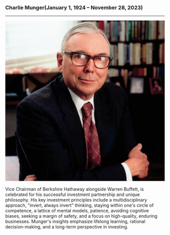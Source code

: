 ### Charlie Munger(January 1, 1924 – November 28, 2023)

<hr>

![charlie munger](https://github.com/Elliot518/mcp-oss-repo/blob/main/famous_people/charlie_munger.png?raw=true)

Vice Chairman of Berkshire Hathaway alongside Warren Buffett, is celebrated for his successful investment partnership and unique philosophy. 
His key investment principles include a multidisciplinary approach, "invert, always invert" thinking, staying within one's circle of competence, a lattice of mental models, patience, avoiding cognitive biases, seeking a margin of safety, and a focus on high-quality, enduring businesses. 
Munger's insights emphasize lifelong learning, rational decision-making, and a long-term perspective in investing.
